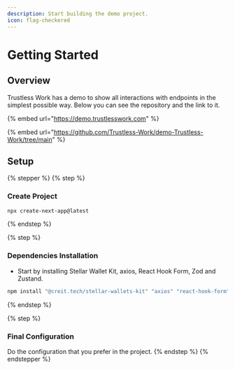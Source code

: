 ```yaml
---
description: Start building the demo project.
icon: flag-checkered
---
```


# Getting Started

## Overview

Trustless Work has a demo to show all interactions with endpoints in the simplest possible way. Below you can see the repository and the link to it.

{% embed url="https://demo.trustlesswork.com" %}

{% embed url="https://github.com/Trustless-Work/demo-Trustless-Work/tree/main" %}



## Setup

{% stepper %}
{% step %}
### Create Project

```sh
npx create-next-app@latest
```
{% endstep %}

{% step %}
### Dependencies Installation

* Start by installing Stellar Wallet Kit, axios, React Hook Form, Zod and Zustand.

```sh
npm install "@creit.tech/stellar-wallets-kit" "axios" "react-hook-form" "zod"
```
{% endstep %}

{% step %}
### Final Configuration

Do the configuration that you prefer in the project.
{% endstep %}
{% endstepper %}
